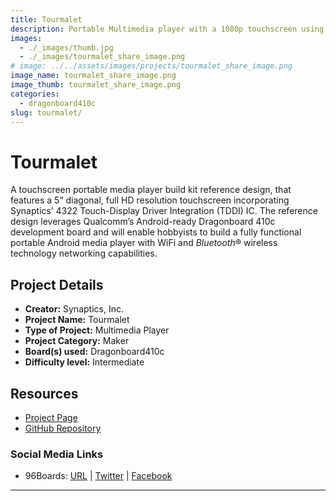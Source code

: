 ```yaml
---
title: Tourmalet
description: Portable Multimedia player with a 1080p touchscreen using Dragonboard410c
images:
  - ./_images/thumb.jpg
  - ./_images/tourmalet_share_image.png
# image: ../../assets/images/projects/tourmalet_share_image.png
image_name: tourmalet_share_image.png
image_thumb: tourmalet_share_image.png
categories:
  - dragonboard410c
slug: tourmalet/
---
```


# Tourmalet

A touchscreen portable media player build kit reference design, that features a 5” diagonal, full HD resolution touchscreen incorporating Synaptics’ 4322 Touch-Display Driver Integration (TDDI) IC. The reference design leverages Qualcomm’s Android-ready Dragonboard 410c development board and will enable hobbyists to build a fully functional portable Android media player with WiFi and *Bluetooth*® wireless technology networking capabilities.

## Project Details

- **Creator:** Synaptics, Inc.
- **Project Name:** Tourmalet
- **Type of Project:** Multimedia Player
- **Project Category:** Maker
- **Board(s) used:** Dragonboard410c
- **Difficulty level:** Intermediate

## Resources

- [Project Page](https://www.synaptics.com/resources/tourmalet/)
- [GitHub Repository](https://github.com/synaptics-cpt/tourmalet)

### Social Media Links

- 96Boards: [URL](https://www.96boards.org/) &#124; [Twitter](https://twitter.com/96boards) &#124; [Facebook](https://www.facebook.com/96Boards)

---
